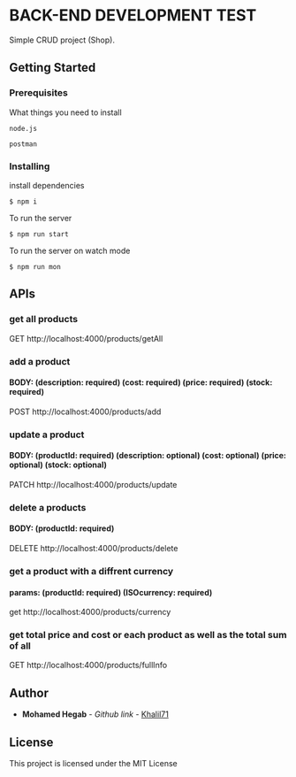 # BACK-END DEVELOPMENT TEST

Simple CRUD project (Shop).

## Getting Started

### Prerequisites

What things you need to install

```
node.js
```

```
postman
```

### Installing

install dependencies

```
$ npm i
```

To run the server

```
$ npm run start
```

To run the server on watch mode

```
$ npm run mon
```

## APIs

### get all products

GET http://localhost:4000/products/getAll

### add a product

#### BODY: (description: required) (cost: required) (price: required) (stock: required)

POST http://localhost:4000/products/add

### update a product

#### BODY: (productId: required) (description: optional) (cost: optional) (price: optional) (stock: optional)

PATCH http://localhost:4000/products/update

### delete a products

#### BODY: (productId: required)

DELETE http://localhost:4000/products/delete

### get a product with a diffrent currency

#### params: (productId: required) (ISOcurrency: required)

get http://localhost:4000/products/currency

### get total price and cost or each product as well as the total sum of all

GET http://localhost:4000/products/fullInfo

## Author

* **Mohamed Hegab** - _Github link_ - [Khalil71](https://github.com/Khalil71)

## License

This project is licensed under the MIT License
